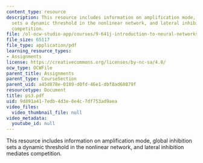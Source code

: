 ```yaml
---
content_type: resource
description: This resource includes information on amplification mode, global inhibition
  sets a dynamic threshold in the nonlinear network, and lateral inhibition mediates
  competition.
file: /ol-ocw-studio-app/courses/9-641j-introduction-to-neural-networks-spring-2005/9d891a417edb4d3e0e4c7df753ad9aea_ps3.pdf
file_size: 65117
file_type: application/pdf
learning_resource_types:
- Assignments
license: https://creativecommons.org/licenses/by-nc-sa/4.0/
ocw_type: OCWFile
parent_title: Assignments
parent_type: CourseSection
parent_uid: a45d878e-0189-d0fd-46e1-dbf8ad68879f
resourcetype: Document
title: ps3.pdf
uid: 9d891a41-7edb-4d3e-0e4c-7df753ad9aea
video_files:
  video_thumbnail_file: null
video_metadata:
  youtube_id: null
---
```

This resource includes information on amplification mode, global inhibition sets a dynamic threshold in the nonlinear network, and lateral inhibition mediates competition.